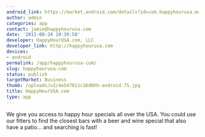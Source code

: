 ```yaml
---
android_link: https://market.android.com/details?id=com.happyhourusa.mobile
author: admin
categories: app
contact: jamie@happyhourusa.com
date: '2011-08-24 19:39:50'
developer: HappyHourUSA.com, LLC
developer_link: http://happyhourusa.com
devices: 
- android
permalink: /app/happyhourusa-com/
slug: happyhourusa-com
status: publish
targetMarket: Business
thumb: /uploads/v2/4e547811c16d6hh-android-75.jpg
title: HappyHourUSA.com
type: app
---
```


We give you access to happy hour specials all over the USA. You could use our filters to find the closest bars with a beer and wine special that also have a patio... and searching is fast!